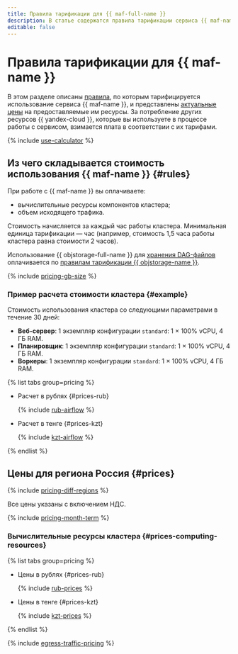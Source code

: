 ```yaml
---
title: Правила тарификации для {{ maf-full-name }}
description: В статье содержатся правила тарификации сервиса {{ maf-name }}.
editable: false
---
```


# Правила тарификации для {{ maf-name }}



В этом разделе описаны [правила](#rules), по которым тарифицируется использование сервиса {{ maf-name }}, и представлены [актуальные цены](#prices) на предоставляемые им ресурсы. За потребление других ресурсов {{ yandex-cloud }}, которые вы используете в процессе работы с сервисом, взимается плата в соответствии с их тарифами.

{% include [use-calculator](../_includes/pricing/use-calculator.md) %}

## Из чего складывается стоимость использования {{ maf-name }} {#rules}

При работе с {{ maf-name }} вы оплачиваете:

* вычислительные ресурсы компонентов кластера;
* объем исходящего трафика.

Стоимость начисляется за каждый час работы кластера. Минимальная единица тарификации — час (например, стоимость 1,5 часа работы кластера равна стоимости 2 часов).

Использование {{ objstorage-full-name }} для [хранения DAG-файлов](operations/upload-dags.md) оплачивается по [правилам тарификации {{ objstorage-name }}](../storage/pricing.md).

{% include [pricing-gb-size](../_includes/pricing-gb-size.md) %}

### Пример расчета стоимости кластера {#example}

Стоимость использования кластера со следующими параметрами в течение 30 дней:

* **Веб-сервер**: 1 экземпляр конфигурации `standard`: 1 × 100% vCPU, 4 ГБ RAM.
* **Планировщик**: 1 экземпляр конфигурации `standard`: 1 × 100% vCPU, 4 ГБ RAM.
* **Воркеры**: 1 экземпляр конфигурации `standard`: 1 × 100% vCPU, 4 ГБ RAM.


{% list tabs group=pricing %}

- Расчет в рублях {#prices-rub}

  {% include [rub-airflow](../_pricing_examples/managed-airflow/rub.md) %}

- Расчет в тенге {#prices-kzt}

  {% include [kzt-airflow](../_pricing_examples/managed-airflow/kzt.md) %}

{% endlist %}



## Цены для региона Россия {#prices}


{% include [pricing-diff-regions](../_includes/pricing-diff-regions.md) %}



Все цены указаны с включением НДС.



{% include [pricing-month-term](../_includes/mdb/pricing-month-term.md) %}

### Вычислительные ресурсы кластера {#prices-computing-resources}


{% list tabs group=pricing %}

- Цены в рублях {#prices-rub}

  {% include [rub-prices](../_pricing/managed-airflow/rub.md) %}

- Цены в тенге {#prices-kzt}

  {% include [kzt-prices](../_pricing/managed-airflow/kzt.md) %}

{% endlist %}



{% include [egress-traffic-pricing](../_includes/egress-traffic-pricing.md) %}

